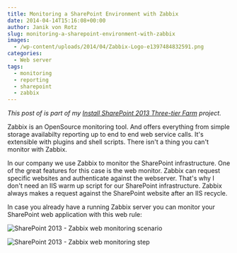 ```yaml
---
title: Monitoring a SharePoint Environment with Zabbix
date: 2014-04-14T15:16:08+00:00
author: Janik von Rotz
slug: monitoring-a-sharepoint-environment-with-zabbix
images:
  - /wp-content/uploads/2014/04/Zabbix-Logo-e1397484832591.png
categories:
  - Web server
tags:
  - monitoring
  - reporting
  - sharepoint
  - zabbix
---
```

*This post of is part of my [Install SharePoint 2013 Three-tier Farm](https://janikvonrotz.ch/projects/install-sharepoint-2013-three-tier-farm/) project.*

Zabbix is an OpenSource monitoring tool.
And offers everything from simple storage availabilty reporting up to end to end web service calls.
It's extensible with plugins and shell scripts. There isn't a thing you can't monitor with Zabbix.
<!--more-->
In our company we use Zabbix to monitor the SharePoint infrastructure.
One of the great features for this case is the web monitor. Zabbix can request specific websites and authenticate against the webserver.
That's why I don't need an IIS warm up script for our SharePoint infrastructure. Zabbix always makes a request against the SharePoint website after an IIS recycle.

In case you already have a running Zabbix server you can monitor your SharePoint web application with this web rule:

![SharePoint 2013 - Zabbix web monitoring scenario](/wp-content/uploads/2014/04/SharePoint-2013-Zabbix-web-monitoring-scenario.jpg)

![SharePoint 2013 - Zabbix web monitoring step](/wp-content/uploads/2014/04/SharePoint-2013-Zabbix-web-monitoring-step.jpg)
